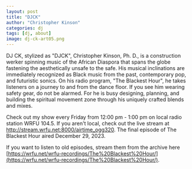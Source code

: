 ```yaml
---
layout: post
title: "DJCK"
author: "Christopher Kinson"
categories: dj
tags: [dj, about]
image: dj-ck-art05.png
---
```


DJ CK, stylized as "DJCK", Christopher Kinson, Ph. D., is a construction werker spinning music of the African Diaspora that spans the globe fastening the aesthetically unsafe to the safe. His musical inclinations are immediately recognized as Black music from the past, contemporary pop, and futuristic sonics. On his radio program, "The Blackest Hour", he takes listeners on a journey to and from the dance floor. If you see him wearing safety gear, do not be alarmed. For he is busy designing, planning, and building the spiritual movement zone through his uniquely crafted blends and mixes.

Check out my show every Friday from 12:00 pm - 1:00 pm on local radio station WRFU 104.5. If you aren't local, check out the live stream at <a href="http://stream.wrfu.net:8000/airtime_ogg320">http://stream.wrfu.net:8000/airtime_ogg320</a>. The final episode of The Blackest Hour aired December 29, 2023.

If you want to listen to old episodes, stream them from the archive here [https://wrfu.net/wrfu-recordings/The%20Blackest%20Hour/](https://wrfu.net/wrfu-recordings/The%20Blackest%20Hour/).
